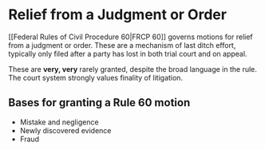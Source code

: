 # Relief from a Judgment or Order

[[Federal Rules of Civil Procedure 60|FRCP 60]] governs motions for relief from a judgment or order. These are a mechanism of last ditch effort, typically only filed after a party has lost in both trial court and on appeal.

These are **very, very** rarely granted, despite the broad language in the rule. The court system strongly values finality of litigation.

## Bases for granting a Rule 60 motion
* Mistake and negligence
* Newly discovered evidence
* Fraud